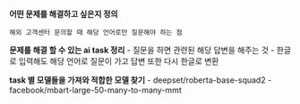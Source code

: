 **어떤 문제를 해결하고 싶은지 정의**

    해외 고객센터 문의할 때 해당 언어로만 질문해야 하는 점

**문제를 해결 할 수 있는 ai task 정리**
    - 질문을 하면 관련된 해당 답변을 해주는 것
    - 한글로 입력해도 해당 언어로 질문이 가고 답변 또한 다시 한글로 변환

**task 별 모델들을 가져와 적합한 모델 찾기**
    - deepset/roberta-base-squad2
    - facebook/mbart-large-50-many-to-many-mmt
